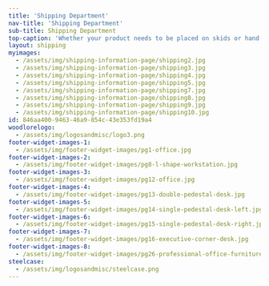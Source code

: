 ```yaml
---
title: 'Shipping Department'
nav-title: 'Shipping Department'
sub-title: Shipping Department
top-caption: 'Whether your product needs to be placed on skids or hand-bombed, or your delivery is to a distribution centre, dealer location, or direct to site, we can accommodate all your shipping needs. Barcode scanning capabilities and 16 loading docks ensures your product gets out the door without delay.'
layout: shipping
myimages:
  - /assets/img/shipping-information-page/shipping2.jpg
  - /assets/img/shipping-information-page/shipping3.jpg
  - /assets/img/shipping-information-page/shipping4.jpg
  - /assets/img/shipping-information-page/shipping5.jpg
  - /assets/img/shipping-information-page/shipping7.jpg
  - /assets/img/shipping-information-page/shipping8.jpg
  - /assets/img/shipping-information-page/shipping9.jpg
  - /assets/img/shipping-information-page/shipping10.jpg
id: 846aa400-9463-46a9-854c-43e353fd19a4
woodlorelogo:
  - /assets/img/logosandmisc/logo3.png
footer-widget-images-1:
  - /assets/img/footer-widget-images/pg1-office.jpg
footer-widget-images-2:
  - /assets/img/footer-widget-images/pg8-l-shape-workstation.jpg
footer-widget-images-3:
  - /assets/img/footer-widget-images/pg12-office.jpg
footer-widget-images-4:
  - /assets/img/footer-widget-images/pg13-double-pedestal-desk.jpg
footer-widget-images-5:
  - /assets/img/footer-widget-images/pg14-single-pedestal-desk-left.jpg
footer-widget-images-6:
  - /assets/img/footer-widget-images/pg15-single-pedestal-desk-right.jpg
footer-widget-images-7:
  - /assets/img/footer-widget-images/pg16-executive-corner-desk.jpg
footer-widget-images-8:
  - /assets/img/footer-widget-images/pg26-professional-office-furniture.jpg
steelcase:
  - /assets/img/logosandmisc/steelcase.png
---
```

